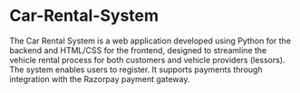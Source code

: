 # Car-Rental-System
The Car Rental System is a web application developed using Python for the backend and HTML/CSS for the frontend, designed to streamline the vehicle rental process for both customers and vehicle providers (lessors). The system enables users to register. It supports payments through integration with the Razorpay payment gateway.
